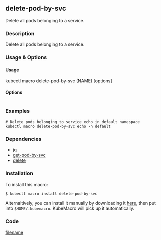 ## delete-pod-by-svc

Delete all pods belonging to a service.

<!-- tabs:start -->

### **Description**


Delete all pods belonging to a service.



### **Usage & Options**

#### Usage

kubectl macro delete-pod-by-svc (NAME) [options]

#### Options

```

```

### **Examples**

```shell
# Delete pods belonging to service echo in default namespace
kubectl macro delete-pod-by-svc echo -n default

```

### **Dependencies**

* jq
* [get-pod-by-svc](docs/get-pod-by-svc.md)
* [delete](docs/delete.md)

### **Installation**

To install this macro:
```shell
$ kubectl macro install delete-pod-by-svc
```

Alternaltively, you can install it manually by downloading it [here](../bin/delete-pod-by-svc.sh), then put into `$HOME/.kubemacro`. KubeMacro will pick up it automatically.

### **Code**

[filename](../bin/delete-pod-by-svc.sh ':include :type=code shell')

<!-- tabs:end -->
